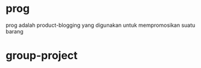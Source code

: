 # prog
prog adalah product-blogging yang digunakan untuk mempromosikan suatu barang

# group-project
